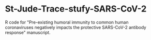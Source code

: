 # St-Jude-Trace-stufy-SARS-CoV-2
R code for "Pre-existing humoral immunity to common human coronaviruses negatively impacts the protective SARS-CoV-2 antibody response" manuscript.
